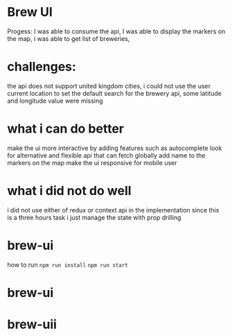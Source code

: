 # Brew UI
Progess: 
I was able to consume the api, 
I was able to display the markers on the map,
i was able to get list of breweries,

# challenges:
the api does not support united kingdom cities,
i could not use the user current location to set the default search for the brewery api,
some latitude and longitude value were missing

# what i can do better
make the ui more interactive by adding features such as autocomplete
look for alternative and flexible api that can fetch globally
add name to the markers on the map
make the ui responsive for mobile user

# what i did not do well
i did not use either of redux or context api in the implementation since this is a three hours task
i just manage the state with prop drilling

# brew-ui
how to run 
``npm run install``
``npm run start``


# brew-ui
# brew-uii
